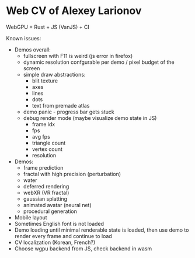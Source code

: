 # Web CV of Alexey Larionov
WebGPU + Rust + JS (VanJS) + CI

Known issues:
- Demos overall:
   - fullscreen with F11 is weird (js error in firefox)
   - dynamic resolution confgurable per demo / pixel budget of the screen
   - simple draw abstractions:
      - blit texture
      - axes
      - lines
      - dots
      - text from premade atlas
   - demo panic - progress bar gets stuck
   - debug render mode (maybe visualize demo state in JS)
      - frame idx
      - fps
      - avg fps
      - triangle count
      - vertex count
      - resolution
- Demos:
   - frame prediction
   - fractal with high precision (perturbation)
   - water
   - deferred rendering
   - webXR (VR fractal)
   - gaussian splatting
   - animated avatar (neural net)
   - procedural generation
- Mobile layout
- Sometimes English font is not loaded
- Demo loading until minimal renderable state is loaded, then use demo to render every frame and continue to load
- CV localization (Korean, French?)
- Choose wgpu backend from JS, check backend in wasm